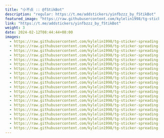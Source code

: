 ```yaml
---
title: "小不点 :: @fStikBot"
description: "regular: https://t.me/addstickers/yinfbzzz_by_fStikBot"
featured_image: "https://raw.githubusercontent.com/kylelin1998/tg-sticker-spreading-worldwide-images/main/img/41fb4257-d0dc-4240-9f17-54c0d8559c76.jpg"
link: "https://t.me/addstickers/yinfbzzz_by_fStikBot"
weight: 3
date: 2024-02-12T08:44:44+08:00
images:
  - https://raw.githubusercontent.com/kylelin1998/tg-sticker-spreading-worldwide-images/main/img/41fb4257-d0dc-4240-9f17-54c0d8559c76.jpg
  - https://raw.githubusercontent.com/kylelin1998/tg-sticker-spreading-worldwide-images/main/img/55b72947-42d2-48d6-9053-a1adb7a4e97d.jpg
  - https://raw.githubusercontent.com/kylelin1998/tg-sticker-spreading-worldwide-images/main/img/39ea6d4e-8bcd-4854-ac86-dfd0cec1a3db.jpg
  - https://raw.githubusercontent.com/kylelin1998/tg-sticker-spreading-worldwide-images/main/img/d2a5612b-90c1-430c-b838-fe99a2af693a.jpg
  - https://raw.githubusercontent.com/kylelin1998/tg-sticker-spreading-worldwide-images/main/img/a30116fb-3280-4ea4-8954-6ed83fc6feeb.jpg
  - https://raw.githubusercontent.com/kylelin1998/tg-sticker-spreading-worldwide-images/main/img/6d3e58f6-d665-4408-827e-47fe8e02795f.jpg
  - https://raw.githubusercontent.com/kylelin1998/tg-sticker-spreading-worldwide-images/main/img/9a928107-c3e8-44ea-9d4c-df78b29bf0c5.jpg
  - https://raw.githubusercontent.com/kylelin1998/tg-sticker-spreading-worldwide-images/main/img/faa87a40-3a8b-4c6b-ad53-cd320ac9b35d.jpg
  - https://raw.githubusercontent.com/kylelin1998/tg-sticker-spreading-worldwide-images/main/img/56f796f6-2039-43a2-89b2-784433e8230d.jpg
  - https://raw.githubusercontent.com/kylelin1998/tg-sticker-spreading-worldwide-images/main/img/c854eac3-9509-480f-b212-3a1816a25241.jpg
  - https://raw.githubusercontent.com/kylelin1998/tg-sticker-spreading-worldwide-images/main/img/b1c8963a-3766-48b3-b1fd-67dca1826bec.jpg
  - https://raw.githubusercontent.com/kylelin1998/tg-sticker-spreading-worldwide-images/main/img/9866bf79-0c05-4188-8456-84a1bcc8a6df.jpg
  - https://raw.githubusercontent.com/kylelin1998/tg-sticker-spreading-worldwide-images/main/img/74586c3a-bd30-43f2-9d46-10c38bb3fe17.jpg
  - https://raw.githubusercontent.com/kylelin1998/tg-sticker-spreading-worldwide-images/main/img/a3451cd5-23b1-4690-a778-6668cc2ea320.jpg
  - https://raw.githubusercontent.com/kylelin1998/tg-sticker-spreading-worldwide-images/main/img/70bb616a-e027-4559-bf52-ea7bcb49076b.jpg
  - https://raw.githubusercontent.com/kylelin1998/tg-sticker-spreading-worldwide-images/main/img/5a5be845-1b26-4fa7-850c-b59afc07a77e.jpg
  - https://raw.githubusercontent.com/kylelin1998/tg-sticker-spreading-worldwide-images/main/img/7e55d049-fa44-4de7-9c77-8cf7831aba2b.jpg
  - https://raw.githubusercontent.com/kylelin1998/tg-sticker-spreading-worldwide-images/main/img/2abaf566-baa2-4671-8e92-8f9fab6d7d58.jpg
  - https://raw.githubusercontent.com/kylelin1998/tg-sticker-spreading-worldwide-images/main/img/8cb68b34-702a-4805-abb5-e3cfb312b5f0.jpg
  - https://raw.githubusercontent.com/kylelin1998/tg-sticker-spreading-worldwide-images/main/img/da05c83f-0177-49ae-b66c-dd38fdd3908c.jpg
---
```

